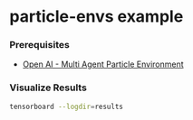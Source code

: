 # particle-envs example

### Prerequisites
* [Open AI - Multi Agent Particle Environment](https://github.com/openai/multiagent-particle-envs.git)

### Visualize Results
```bash
tensorboard --logdir=results
```
